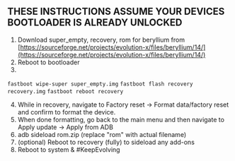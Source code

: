 ## THESE INSTRUCTIONS ASSUME YOUR DEVICES BOOTLOADER IS ALREADY UNLOCKED

1. Download super_empty, recovery, rom for beryllium from [https://sourceforge.net/projects/evolution-x/files/beryllium/14/](https://sourceforge.net/projects/evolution-x/files/beryllium/14/)
2. Reboot to bootloader
3.
```fastboot wipe-super super_empty.img```
```fastboot flash recovery recovery.img```
```fastboot reboot recovery```

4. While in recovery, navigate to Factory reset -> Format data/factory reset and confirm to format the device.
5. When done formatting, go back to the main menu and then navigate to Apply update -> Apply from ADB
6. adb sideload rom.zip (replace "rom" with actual filename)
7. (optional) Reboot to recovery (fully) to sideload any add-ons
8. Reboot to system & #KeepEvolving
